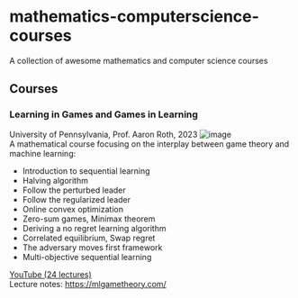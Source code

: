 # mathematics-computerscience-courses
A collection of awesome mathematics and computer science courses 


## Courses

### Learning in Games and Games in Learning
University of Pennsylvania, Prof. Aaron Roth, 2023
![image](https://github.com/user-attachments/assets/a1d55878-2c1a-4ccc-9e89-744c92fd7521)  
A mathematical course focusing on the interplay between game theory and machine learning:
- Introduction to sequential learning
- Halving algorithm
- Follow the perturbed leader
- Follow the regularized leader
- Online convex optimization
- Zero-sum games, Minimax theorem
- Deriving a no regret learning algorithm
- Correlated equilibrium, Swap regret
- The adversary moves first framework
- Multi-objective sequential learning 

[YouTube (24 lectures)](https://www.youtube.com/playlist?list=PLlIlhe_rS4U2p_fxYwB15nhzHEKF53xUl)  
Lecture notes: https://mlgametheory.com/
